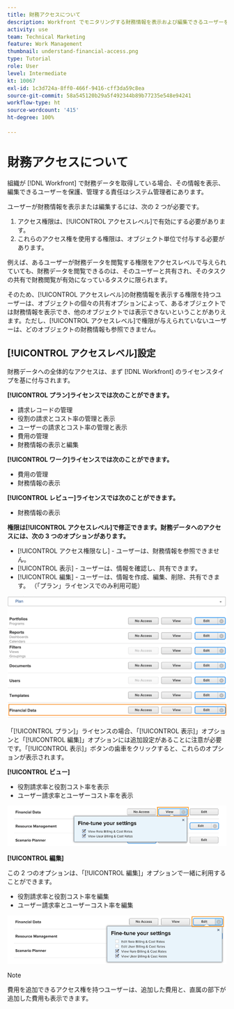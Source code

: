 ```yaml
---
title: 財務アクセスについて
description: Workfront でモニタリングする財務情報を表示および編集できるユーザーを、管理者が財務アクセス権によってどのように制御できるかを説明します。
activity: use
team: Technical Marketing
feature: Work Management
thumbnail: understand-financial-access.png
type: Tutorial
role: User
level: Intermediate
kt: 10067
exl-id: 1c3d724a-8ff0-466f-9416-cff3da59c8ea
source-git-commit: 58a545120b29a5f492344b89b77235e548e94241
workflow-type: ht
source-wordcount: '415'
ht-degree: 100%

---
```


# 財務アクセスについて

組織が [!DNL Workfront] で財務データを取得している場合、その情報を表示、編集できるユーザーを保護、管理する責任はシステム管理者にあります。

ユーザーが財務情報を表示または編集するには、次の 2 つが必要です。

1. アクセス権限は、[!UICONTROL アクセスレベル]で有効にする必要があります。
2. これらのアクセス権を使用する権限は、オブジェクト単位で付与する必要があります。

例えば、あるユーザーが財務データを閲覧する権限をアクセスレベルで与えられていても、財務データを閲覧できるのは、そのユーザーと共有され、そのタスクの共有で財務閲覧が有効になっているタスクに限られます。

そのため、[!UICONTROL アクセスレベル]の財務情報を表示する権限を持つユーザーは、オブジェクトの個々の共有オプションによって、あるオブジェクトでは財務情報を表示でき、他のオブジェクトでは表示できないということがありえます。ただし、[!UICONTROL アクセスレベル]で権限が与えられていないユーザーは、どのオブジェクトの財務情報も参照できません。

## [!UICONTROL アクセスレベル]設定

財務データへの全体的なアクセスは、まず [!DNL Workfront] のライセンスタイプを基に付与されます。

**[!UICONTROL プラン]ライセンスでは次のことができます。**

* 請求レコードの管理
* 役割の請求とコスト率の管理と表示
* ユーザーの請求とコスト率の管理と表示
* 費用の管理
* 財務情報の表示と編集

**[!UICONTROL ワーク]ライセンスでは次のことができます。**

* 費用の管理
* 財務情報の表示

**[!UICONTROL レビュー]ライセンスでは次のことができます。**

* 財務情報の表示

**権限は[!UICONTROL アクセスレベル]で修正できます。財務データへのアクセスには、次の 3 つのオプションがあります。**

* [!UICONTROL アクセス権限なし] - ユーザーは、財務情報を参照できません。
* [!UICONTROL 表示] - ユーザーは、情報を確認し、共有できます。
* [!UICONTROL 編集] - ユーザーは、情報を作成、編集、削除、共有できます。 （「プラン」ライセンスでのみ利用可能）

![一般的な財務データオプションをアクセスレベルで示す画像](assets/setting-up-finances-8.png)

「[!UICONTROL プラン]」ライセンスの場合、「[!UICONTROL 表示]」オプションと「[!UICONTROL 編集]」オプションには追加設定があることに注意が必要です。「[!UICONTROL 表示]」ボタンの歯車をクリックすると、これらのオプションが表示されます。

**[!UICONTROL ビュー]**

* 役割請求率と役割コスト率を表示
* ユーザー請求率とユーザーコスト率を表示

![アクセスレベルでの財務データ表示オプションを示す画像](assets/setting-up-finances-9.png)

**[!UICONTROL 編集]**

この 2 つのオプションは、「[!UICONTROL 編集]」オプションで一緒に利用することができます。

* 役割請求率と役割コスト率を編集
* ユーザー請求率とユーザーコスト率を編集

![アクセスレベルでの財務データ編集オプションを示す画像](assets/setting-up-finances-10.png)

>[!NOTE]
>
>費用を追加できるアクセス権を持つユーザーは、追加した費用と、直属の部下が追加した費用も表示できます。
